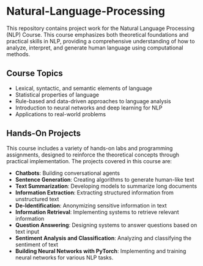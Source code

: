 # Natural-Language-Processing
This repository contains project work for the Natural Language Processing (NLP) Course. This course emphasizes both theoretical foundations and practical skills in NLP, providing a comprehensive understanding of how to analyze, interpret, and generate human language using computational methods.

## Course Topics
- Lexical, syntactic, and semantic elements of language
- Statistical properties of language
- Rule-based and data-driven approaches to language analysis
- Introduction to neural networks and deep learning for NLP
- Applications to real-world problems

## Hands-On Projects 
This course includes a variety of hands-on labs and programming assignments, designed to reinforce the theoretical concepts through practical implementation. The projects covered in this course are:
- **Chatbots**: Building conversational agents
- **Sentence Generation**: Creating algorithms to generate human-like text
- **Text Summarization**: Developing models to summarize long documents
- **Information Extraction**: Extracting structured information from unstructured text
- **De-Identification**: Anonymizing sensitive information in text
- **Information Retrieval**: Implementing systems to retrieve relevant information
- **Question Answering**: Designing systems to answer questions based on text input
- **Sentiment Analysis and Classification**: Analyzing and classifying the sentiment of text
- **Building Neural Networks with PyTorch**: Implementing and training neural networks for various NLP tasks.
